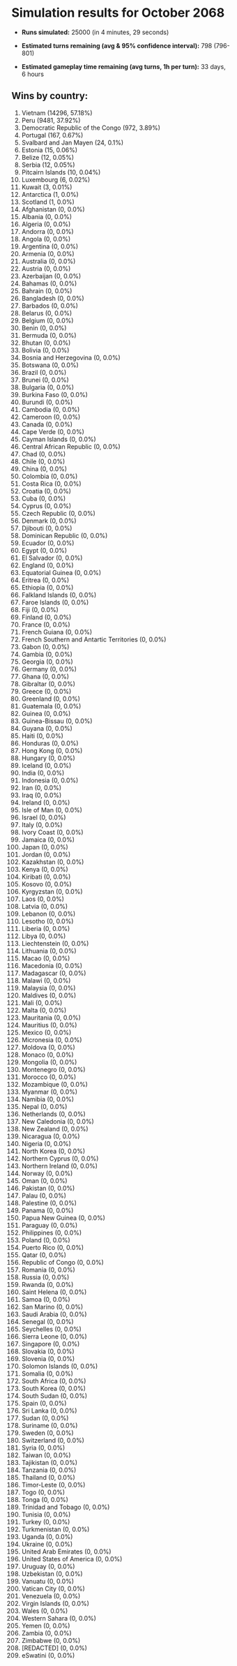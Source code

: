 # Simulation results for October 2068

* **Runs simulated:** 25000 (in 4 minutes, 29 seconds)

* **Estimated turns remaining (avg & 95% confidence interval):** 798 (796-801)

* **Estimated gameplay time remaining (avg turns, 1h per turn):** 33 days, 6 hours

## Wins by country:
1. Vietnam (14296, 57.18%)
2. Peru (9481, 37.92%)
3. Democratic Republic of the Congo (972, 3.89%)
4. Portugal (167, 0.67%)
5. Svalbard and Jan Mayen (24, 0.1%)
6. Estonia (15, 0.06%)
7. Belize (12, 0.05%)
8. Serbia (12, 0.05%)
9. Pitcairn Islands (10, 0.04%)
10. Luxembourg (6, 0.02%)
11. Kuwait (3, 0.01%)
12. Antarctica (1, 0.0%)
13. Scotland (1, 0.0%)
14. Afghanistan (0, 0.0%)
15. Albania (0, 0.0%)
16. Algeria (0, 0.0%)
17. Andorra (0, 0.0%)
18. Angola (0, 0.0%)
19. Argentina (0, 0.0%)
20. Armenia (0, 0.0%)
21. Australia (0, 0.0%)
22. Austria (0, 0.0%)
23. Azerbaijan (0, 0.0%)
24. Bahamas (0, 0.0%)
25. Bahrain (0, 0.0%)
26. Bangladesh (0, 0.0%)
27. Barbados (0, 0.0%)
28. Belarus (0, 0.0%)
29. Belgium (0, 0.0%)
30. Benin (0, 0.0%)
31. Bermuda (0, 0.0%)
32. Bhutan (0, 0.0%)
33. Bolivia (0, 0.0%)
34. Bosnia and Herzegovina (0, 0.0%)
35. Botswana (0, 0.0%)
36. Brazil (0, 0.0%)
37. Brunei (0, 0.0%)
38. Bulgaria (0, 0.0%)
39. Burkina Faso (0, 0.0%)
40. Burundi (0, 0.0%)
41. Cambodia (0, 0.0%)
42. Cameroon (0, 0.0%)
43. Canada (0, 0.0%)
44. Cape Verde (0, 0.0%)
45. Cayman Islands (0, 0.0%)
46. Central African Republic (0, 0.0%)
47. Chad (0, 0.0%)
48. Chile (0, 0.0%)
49. China (0, 0.0%)
50. Colombia (0, 0.0%)
51. Costa Rica (0, 0.0%)
52. Croatia (0, 0.0%)
53. Cuba (0, 0.0%)
54. Cyprus (0, 0.0%)
55. Czech Republic (0, 0.0%)
56. Denmark (0, 0.0%)
57. Djibouti (0, 0.0%)
58. Dominican Republic (0, 0.0%)
59. Ecuador (0, 0.0%)
60. Egypt (0, 0.0%)
61. El Salvador (0, 0.0%)
62. England (0, 0.0%)
63. Equatorial Guinea (0, 0.0%)
64. Eritrea (0, 0.0%)
65. Ethiopia (0, 0.0%)
66. Falkland Islands (0, 0.0%)
67. Faroe Islands (0, 0.0%)
68. Fiji (0, 0.0%)
69. Finland (0, 0.0%)
70. France (0, 0.0%)
71. French Guiana (0, 0.0%)
72. French Southern and Antartic Territories (0, 0.0%)
73. Gabon (0, 0.0%)
74. Gambia (0, 0.0%)
75. Georgia (0, 0.0%)
76. Germany (0, 0.0%)
77. Ghana (0, 0.0%)
78. Gibraltar (0, 0.0%)
79. Greece (0, 0.0%)
80. Greenland (0, 0.0%)
81. Guatemala (0, 0.0%)
82. Guinea (0, 0.0%)
83. Guinea-Bissau (0, 0.0%)
84. Guyana (0, 0.0%)
85. Haiti (0, 0.0%)
86. Honduras (0, 0.0%)
87. Hong Kong (0, 0.0%)
88. Hungary (0, 0.0%)
89. Iceland (0, 0.0%)
90. India (0, 0.0%)
91. Indonesia (0, 0.0%)
92. Iran (0, 0.0%)
93. Iraq (0, 0.0%)
94. Ireland (0, 0.0%)
95. Isle of Man (0, 0.0%)
96. Israel (0, 0.0%)
97. Italy (0, 0.0%)
98. Ivory Coast (0, 0.0%)
99. Jamaica (0, 0.0%)
100. Japan (0, 0.0%)
101. Jordan (0, 0.0%)
102. Kazakhstan (0, 0.0%)
103. Kenya (0, 0.0%)
104. Kiribati (0, 0.0%)
105. Kosovo (0, 0.0%)
106. Kyrgyzstan (0, 0.0%)
107. Laos (0, 0.0%)
108. Latvia (0, 0.0%)
109. Lebanon (0, 0.0%)
110. Lesotho (0, 0.0%)
111. Liberia (0, 0.0%)
112. Libya (0, 0.0%)
113. Liechtenstein (0, 0.0%)
114. Lithuania (0, 0.0%)
115. Macao (0, 0.0%)
116. Macedonia (0, 0.0%)
117. Madagascar (0, 0.0%)
118. Malawi (0, 0.0%)
119. Malaysia (0, 0.0%)
120. Maldives (0, 0.0%)
121. Mali (0, 0.0%)
122. Malta (0, 0.0%)
123. Mauritania (0, 0.0%)
124. Mauritius (0, 0.0%)
125. Mexico (0, 0.0%)
126. Micronesia (0, 0.0%)
127. Moldova (0, 0.0%)
128. Monaco (0, 0.0%)
129. Mongolia (0, 0.0%)
130. Montenegro (0, 0.0%)
131. Morocco (0, 0.0%)
132. Mozambique (0, 0.0%)
133. Myanmar (0, 0.0%)
134. Namibia (0, 0.0%)
135. Nepal (0, 0.0%)
136. Netherlands (0, 0.0%)
137. New Caledonia (0, 0.0%)
138. New Zealand (0, 0.0%)
139. Nicaragua (0, 0.0%)
140. Nigeria (0, 0.0%)
141. North Korea (0, 0.0%)
142. Northern Cyprus (0, 0.0%)
143. Northern Ireland (0, 0.0%)
144. Norway (0, 0.0%)
145. Oman (0, 0.0%)
146. Pakistan (0, 0.0%)
147. Palau (0, 0.0%)
148. Palestine (0, 0.0%)
149. Panama (0, 0.0%)
150. Papua New Guinea (0, 0.0%)
151. Paraguay (0, 0.0%)
152. Philippines (0, 0.0%)
153. Poland (0, 0.0%)
154. Puerto Rico (0, 0.0%)
155. Qatar (0, 0.0%)
156. Republic of Congo (0, 0.0%)
157. Romania (0, 0.0%)
158. Russia (0, 0.0%)
159. Rwanda (0, 0.0%)
160. Saint Helena (0, 0.0%)
161. Samoa (0, 0.0%)
162. San Marino (0, 0.0%)
163. Saudi Arabia (0, 0.0%)
164. Senegal (0, 0.0%)
165. Seychelles (0, 0.0%)
166. Sierra Leone (0, 0.0%)
167. Singapore (0, 0.0%)
168. Slovakia (0, 0.0%)
169. Slovenia (0, 0.0%)
170. Solomon Islands (0, 0.0%)
171. Somalia (0, 0.0%)
172. South Africa (0, 0.0%)
173. South Korea (0, 0.0%)
174. South Sudan (0, 0.0%)
175. Spain (0, 0.0%)
176. Sri Lanka (0, 0.0%)
177. Sudan (0, 0.0%)
178. Suriname (0, 0.0%)
179. Sweden (0, 0.0%)
180. Switzerland (0, 0.0%)
181. Syria (0, 0.0%)
182. Taiwan (0, 0.0%)
183. Tajikistan (0, 0.0%)
184. Tanzania (0, 0.0%)
185. Thailand (0, 0.0%)
186. Timor-Leste (0, 0.0%)
187. Togo (0, 0.0%)
188. Tonga (0, 0.0%)
189. Trinidad and Tobago (0, 0.0%)
190. Tunisia (0, 0.0%)
191. Turkey (0, 0.0%)
192. Turkmenistan (0, 0.0%)
193. Uganda (0, 0.0%)
194. Ukraine (0, 0.0%)
195. United Arab Emirates (0, 0.0%)
196. United States of America (0, 0.0%)
197. Uruguay (0, 0.0%)
198. Uzbekistan (0, 0.0%)
199. Vanuatu (0, 0.0%)
200. Vatican City (0, 0.0%)
201. Venezuela (0, 0.0%)
202. Virgin Islands (0, 0.0%)
203. Wales (0, 0.0%)
204. Western Sahara (0, 0.0%)
205. Yemen (0, 0.0%)
206. Zambia (0, 0.0%)
207. Zimbabwe (0, 0.0%)
208. [REDACTED] (0, 0.0%)
209. eSwatini (0, 0.0%)
